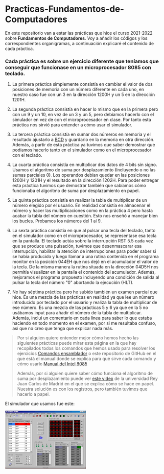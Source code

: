 # Practicas-Fundamentos-de-Computadores
En este repositorio van a estar las prácticas que hice el curso 2021-2022 sobre **Fundamentos de Computadores**. Voy a añadir los códigos y los correspondientes organigramas, a continuación explicaré el contenido de cada práctica.

### Cada práctica es sobre un ejercicio diferente que teníamos que conseguir que funcionase en un microprocesador 8085 con teclado.


1. La primera práctica simplemente consistía en cambiar el valor de dos posiciones de memoria con un número diferente en cada uno, en nuestro caso fue con un 3 en la dirección 1200H y un 5 en la dirección 1201H.

2. La segunda práctica consistía en hacer lo mismo que en la primera pero con un 9 y un 10, en vez de un 3 y un 5, pero debíamos hacerlo con el simulador en vez de con el microprocesador en clase. Por tanto esta práctica nos sirvió para entender a cómo usar el simulador.

3. La tercera práctica consistía en sumar dos números en memoria y el resultado ajustarlo a [BCD](https://es.wikipedia.org/wiki/Decimal_codificado_en_binario) y guardarlo en la memoria en otra dirección. Además, a partir de esta práctica ya tuvimos que saber demostrar que podíamos hacerlo tanto en el simulador como en el microprocesador con el teclado.

4. La cuarta práctica consistía en multiplicar dos datos de 4 bits sin signo. Usamos el algoritmo de suma por desplazamiento (Incluyendo o no las sumas parciales 0). Los operandos debían quedar en las posiciones 1200H y 1201H y el resultado en la dirección 1202H. Para poder entregar esta práctica tuvimos que demostrar también que sabíamos cómo funcionaba el algoritmo de suma por desplazamiento en papel.

5. La quinta práctica consistía en realizar la tabla de multiplicar de un número elegido por el usuario. En realidad consistía en almacenar el número y hacer las multiplicaciones como en la práctica 4 pero hasta acabar la tabla del número en cuestión. Esto nos enseñó a manejar bien los bucles. Probamos los números del 1 al 9.

6. La sexta práctica consistía en que al pulsar una tecla del teclado, tanto en el simulador como en el microprocesador, se representase esa tecla en la pantalla. El teclado actúa sobre la interrupción RST 5.5 cada vez que se produce una pulsación, tuvimos que desenmascarar esa interrupción, habilitar la atención de interrupciones para poder saber si se había producido y luego llamar a una rutina contenida en el programa monitor en la posición 044EH que nos dejó en el acumulador el valor de la tecla. De la misma manera la rutina situada en la dirección 04D5H nos permitía visualizar en la pantalla el contenido del acumulador. Además, mejoramos el programa propuesto incluyendo una condición de salida al pulsar la tecla del número "0" abortando la ejecución (HLT).

7. No hay séptima práctica pero he subido también un examen parcial que hice. Es una mezcla de las prácticas en realidad ya que lee un número introducido por teclado por el usuario y realiza la tabla de multiplicar de ese número. Es una mezcla de las prácticas 5 y 6 ya que en la 5 no usábamos input para añadir el número de la tabla de multiplicar. Además, incluí un comentario en cada línea para saber lo que estaba haciendo en todo momento en el examen, por si me resultaba confuso, así que no creo que tenga que explicar nada más.

> Por si alguien quiere entender mejor cómo hemos hecho las siguientes prácticas puede mirar esta página en la que hay recopilados todos los comandos que hemos usado para resolver los ejercicios [Comandos ensamblador](https://exa.unne.edu.ar/ingenieria/circuitos_logicos/archivos/instrucciones8085.pdf) o este repositorio de GitHub en el que está el manual donde se explica para qué sirve cada comando y cómo usarlo [Manual del Intel 8085](https://github.com/Mervill/Net8080/blob/master/docs/Intel%208080-8085%20Assembly%20Language%20Programming%201977%20Intel.pdf)
>
> Además, por si alguien quiere saber cómo funciona el algoritmo de suma por desplazamiento puede ver [este video](https://www.youtube.com/watch?v=T_r0B_uYdO4) de la universidad Rey Juan Carlos de Madrid en el que se explica cómo se hace en papel. Nuestra solución es con los registros, pero también tuvimos que hacerlo a papel.


El simulador que usamos fue este:

![Simulador 8085](https://github.com/Lapso03/Practicas-Fundamentos-de-Computadores/blob/main/Simulador%208085.png)
